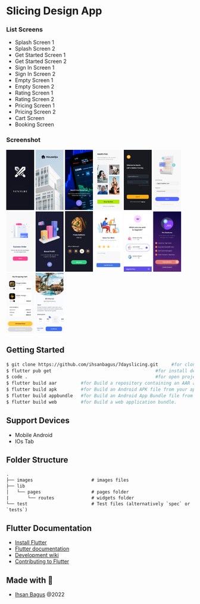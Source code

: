 # Slicing Design App

### List Screens

- Splash Screen 1
- Splash Screen 2
- Get Started Screen 1
- Get Started Screen 2
- Sign In Screen 1
- Sign In Screen 2
- Empty Screen 1
- Empty Screen 2
- Rating Screen 1
- Rating Screen 2
- Pricing Screen 1
- Pricing Screen 2
- Cart Screen
- Booking Screen

### Screenshot

<img src="https://github.com/ihsanbagus/7dayslicing/blob/main/ss/1splash.jpg" alt="Splash Screen 1" width="75">
<img src="https://github.com/ihsanbagus/7dayslicing/blob/main/ss/2splash.jpg" alt="Splash Screen 2" width="75">
<img src="https://github.com/ihsanbagus/7dayslicing/blob/main/ss/3getstarted.jpg" alt="Get Started Screen 1" width="75">
<img src="https://github.com/ihsanbagus/7dayslicing/blob/main/ss/4getstarted.jpg" alt="Get Started Screen 2" width="75">
<img src="https://github.com/ihsanbagus/7dayslicing/blob/main/ss/5signin.jpg" alt="Sign In Screen 1" width="75">
<img src="https://github.com/ihsanbagus/7dayslicing/blob/main/ss/6signin.jpg" alt="Sign In Screen 2" width="75">
<img src="https://github.com/ihsanbagus/7dayslicing/blob/main/ss/7empty.jpg" alt="Empty Screen 1" width="75">
<img src="https://github.com/ihsanbagus/7dayslicing/blob/main/ss/8empty.jpg" alt="Empty Screen 2" width="75">
<img src="https://github.com/ihsanbagus/7dayslicing/blob/main/ss/9rating.jpg" alt="Rating Screen 1" width="75">
<img src="https://github.com/ihsanbagus/7dayslicing/blob/main/ss/10rating.jpg" alt="Rating Screen 2" width="75">
<img src="https://github.com/ihsanbagus/7dayslicing/blob/main/ss/11pricing.jpg" alt="Pricing Screen 1" width="75">
<img src="https://github.com/ihsanbagus/7dayslicing/blob/main/ss/12pricing.jpg" alt="Pricing Screen 2" width="75">
<img src="https://github.com/ihsanbagus/7dayslicing/blob/main/ss/13cart.jpg" alt="Cart Screen" width="75">
<img src="https://github.com/ihsanbagus/7dayslicing/blob/main/ss/14booking.jpg" alt="Booking Screen" width="75">

## Getting Started

```bash
$ git clone https://github.com/ihsanbagus/7dayslicing.git     #for clone project to local
$ flutter pub get                                       #for install dependency
$ code .                                                #for open project with VSCode
$ flutter build aar         #for Build a repository containing an AAR and a POM file.
$ flutter build apk         #for Build an Android APK file from your app.
$ flutter build appbundle   #for Build an Android App Bundle file from your app.
$ flutter build web         #for Build a web application bundle.
```

## Support Devices

- Mobile Android
- IOs Tab

## Folder Structure

    .
    ├── images                      # images files
    ├── lib
    │   └── pages                   # pages folder
    |       └── routes              # widgets folder
    └── test                        # Test files (alternatively `spec` or `tests`)

## Flutter Documentation

- [Install Flutter](https://flutter.dev/get-started/)
- [Flutter documentation](https://flutter.dev/docs)
- [Development wiki](https://github.com/flutter/flutter/wiki)
- [Contributing to Flutter](https://github.com/flutter/flutter/blob/master/CONTRIBUTING.md)

## Made with 💖

- [Ihsan Bagus](https://www.ihsanbagus.com/) @2022
